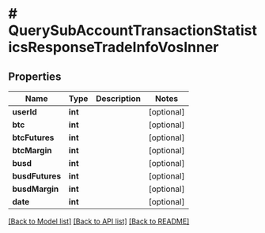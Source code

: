 # # QuerySubAccountTransactionStatisticsResponseTradeInfoVosInner

## Properties

Name | Type | Description | Notes
------------ | ------------- | ------------- | -------------
**userId** | **int** |  | [optional]
**btc** | **int** |  | [optional]
**btcFutures** | **int** |  | [optional]
**btcMargin** | **int** |  | [optional]
**busd** | **int** |  | [optional]
**busdFutures** | **int** |  | [optional]
**busdMargin** | **int** |  | [optional]
**date** | **int** |  | [optional]

[[Back to Model list]](../../README.md#models) [[Back to API list]](../../README.md#endpoints) [[Back to README]](../../README.md)
